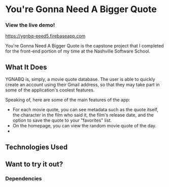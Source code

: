 # You're Gonna Need A Bigger Quote

### View the live demo!
https://ygnbq-eeed5.firebaseapp.com

You're Gonna Need A Bigger Quote is the capstone project that I completed for the front-end portion of my time at the Nashville Software School.

## What It Does
YGNABQ is, simply, a movie quote database. The user is able to quickly create an account using their Gmail address, so that they may take part in some of the application's coolest features.

Speaking of, here are some of the main features of the app:
- For each movie quote, you can see metadata such as the quote itself, the character in the film who said it, the film's release date, and the option to save the quote to your "favorites" list.
- On the homepage, you can view the random movie quote of the day.
- 



## Technologies Used


## Want to try it out?

### Dependencies
